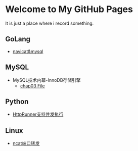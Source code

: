 # Welcome to My GitHub Pages

It is just a place where i record something.

## GoLang
  
* [navicat&mysql](chap01-go/1-8%20navicat%20and%20mysql.md)

## MySQL

* MySQL技术内幕-InnoDB存储引擎
  * [chap03 File](inside-mysql/file.md)

## Python

* [HttpRunner支持并发执行](Python/httprunner_pytest_concurrency.md)

## Linux

* [ncat端口转发](Linux/Linux端口转发.md)
